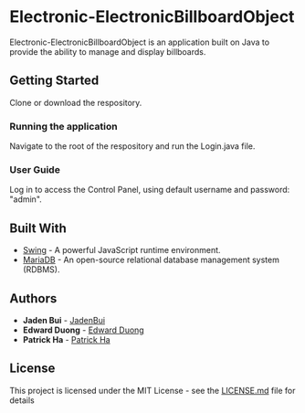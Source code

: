 # Electronic-ElectronicBillboardObject

Electronic-ElectronicBillboardObject is an application built on Java to provide the ability to manage and display billboards.

## Getting Started

Clone or download the respository. 

### Running the application

Navigate to the root of the respository and run the Login.java file.

### User Guide

Log in to access the Control Panel, using default username and password: "admin".

## Built With
* [Swing](https://en.wikipedia.org/wiki/Swing_(Java)) - A powerful JavaScript runtime environment.
* [MariaDB](https://mariadb.org/) - An open-source relational database management system (RDBMS).


## Authors

* **Jaden Bui** - [JadenBui](https://github.com/JadenBui)
* **Edward Duong** - [Edward Duong](https://github.com/EdwardDuong)
* **Patrick Ha** - [Patrick Ha](https://github.com/ZadeTheExplorer)

## License

This project is licensed under the MIT License - see the [LICENSE.md](LICENSE.md) file for details 
